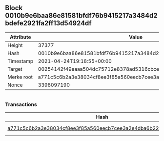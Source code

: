 ## Block 0010b9e6baa86e81581bfdf76b9415217a3484d2bdefe2921fa2ff13d54924df

Attribute | Value
--- | ---
Height | 37377
Hash | 0010b9e6baa86e81581bfdf76b9415217a3484d2bdefe2921fa2ff13d54924df
Timestamp | 2021-04-24T19:18:55+00:00
Target | 00254142f49eaaa504dc75712e8378ad5316cbcead634704b3734b6271167cc4
Merke root | a771c5c6b2a3e38034cf8ee3f85a560eecb7cee3a2e4dba6b227efbbd35cb5cb
Nonce | 3398097190

```

```

### Transactions

Hash | Amount
--- | ---
[a771c5c6b2a3e38034cf8ee3f85a560eecb7cee3a2e4dba6b227efbbd35cb5cb](a771c5c6b2a3e38034cf8ee3f85a560eecb7cee3a2e4dba6b227efbbd35cb5cb.md) | 10.00000000 SKEPTI 
